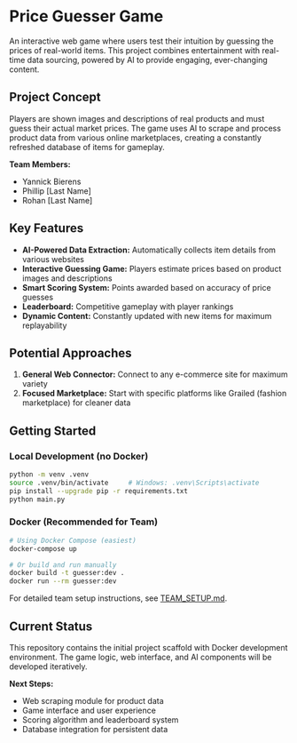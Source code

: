# Price Guesser Game

An interactive web game where users test their intuition by guessing the prices of real-world items. This project combines entertainment with real-time data sourcing, powered by AI to provide engaging, ever-changing content.

## Project Concept

Players are shown images and descriptions of real products and must guess their actual market prices. The game uses AI to scrape and process product data from various online marketplaces, creating a constantly refreshed database of items for gameplay.

**Team Members:**
- Yannick Bierens
- Phillip [Last Name]  
- Rohan [Last Name]

## Key Features

- **AI-Powered Data Extraction:** Automatically collects item details from various websites
- **Interactive Guessing Game:** Players estimate prices based on product images and descriptions  
- **Smart Scoring System:** Points awarded based on accuracy of price guesses
- **Leaderboard:** Competitive gameplay with player rankings
- **Dynamic Content:** Constantly updated with new items for maximum replayability

## Potential Approaches

1. **General Web Connector:** Connect to any e-commerce site for maximum variety
2. **Focused Marketplace:** Start with specific platforms like Grailed (fashion marketplace) for cleaner data

## Getting Started

### Local Development (no Docker)
```bash
python -m venv .venv
source .venv/bin/activate     # Windows: .venv\Scripts\activate
pip install --upgrade pip -r requirements.txt
python main.py
```

### Docker (Recommended for Team)
```bash
# Using Docker Compose (easiest)
docker-compose up

# Or build and run manually
docker build -t guesser:dev .
docker run --rm guesser:dev
```

For detailed team setup instructions, see [TEAM_SETUP.md](TEAM_SETUP.md).

## Current Status

This repository contains the initial project scaffold with Docker development environment. The game logic, web interface, and AI components will be developed iteratively.

**Next Steps:**
- Web scraping module for product data
- Game interface and user experience
- Scoring algorithm and leaderboard system
- Database integration for persistent data
